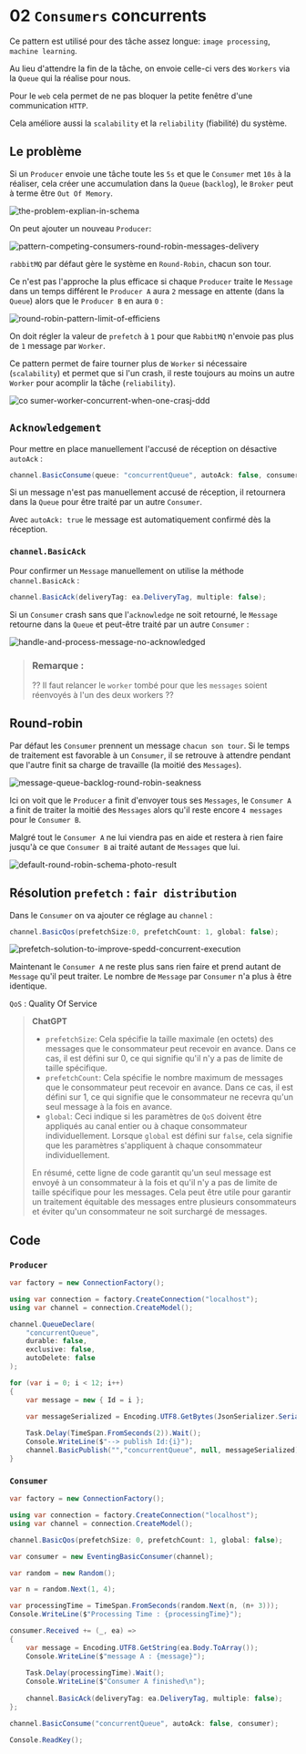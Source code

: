 # 02 `Consumers` concurrents

Ce pattern est utilisé pour des tâche assez longue: `image processing`, `machine learning`.

Au lieu d'attendre la fin de la tâche, on envoie celle-ci vers des `Workers` via la `Queue` qui la réalise pour nous.

Pour le `web` cela permet de ne pas bloquer la petite fenêtre d'une communication `HTTP`.

Cela améliore aussi la `scalability` et la `reliability` (fiabilité) du système.



## Le problème

Si un `Producer` envoie une tâche toute les `5s` et que le `Consumer` met `10s` à la réaliser, cela créer une accumulation dans la `Queue` (`backlog`), le `Broker` peut à terme être `Out Of Memory`.

<img src="assets/the-problem-explian-in-schema.png" alt="the-problem-explian-in-schema" />

On peut ajouter un nouveau `Producer`:

<img src="assets/pattern-competing-consumers-round-robin-messages-delivery.png" alt="pattern-competing-consumers-round-robin-messages-delivery" />

`rabbitMQ` par défaut gère le système en `Round-Robin`, chacun son tour.

Ce n'est pas l'approche la plus efficace si chaque `Producer` traite le `Message` dans un temps différent le `Producer A` aura `2` message en attente (dans la `Queue`) alors que le `Producer B` en aura `0` :

<img src="assets/round-robin-pattern-limit-of-efficiens.png" alt="round-robin-pattern-limit-of-efficiens" />

On doit régler la valeur de `prefetch` à `1` pour que `RabbitMQ` n'envoie pas plus de `1` message par `Worker`.

Ce pattern permet de faire tourner plus de `Worker` si nécessaire (`scalability`) et permet que si l'un crash, il reste toujours au moins un autre `Worker` pour acomplir la tâche (`reliability`).

<img src="assets/co%20sumer-worker-concurrent-when-one-crasj-ddd.png" alt="co sumer-worker-concurrent-when-one-crasj-ddd" />



## `Acknowledgement`

Pour mettre en place manuellement l'accusé de réception on désactive `autoAck` :

```cs
channel.BasicConsume(queue: "concurrentQueue", autoAck: false, consumer: consumer);
```

Si un message n'est pas manuellement accusé de réception, il retournera dans la `Queue` pour être traité par un autre `Consumer`.

Avec `autoAck: true` le message est automatiquement confirmé dès la réception.



### `channel.BasicAck`

Pour confirmer un `Message` manuellement on utilise la méthode `channel.BasicAck` :

```cs
channel.BasicAck(deliveryTag: ea.DeliveryTag, multiple: false);
```

Si un `Consumer` crash sans que l'`acknowledge` ne soit retourné, le `Message` retourne dans la `Queue` et peut-être traité par un autre `Consumer` :

<img src="assets/handle-and-process-message-no-acknowledged.png" alt="handle-and-process-message-no-acknowledged" />

> ### Remarque :
>
> ?? Il faut relancer le `worker` tombé pour que les `messages` soient réenvoyés à l'un des deux workers ??



## Round-robin

Par défaut les `Consumer` prennent un message `chacun son tour`. Si le temps de traitement est favorable à un `Consumer`, il se retrouve à attendre pendant que l'autre finit sa charge de travaille (la moitié des `Messages`).

<img src="assets/message-queue-backlog-round-robin-seakness.png" alt="message-queue-backlog-round-robin-seakness" />

Ici on voit que le `Producer` a finit d'envoyer tous ses `Messages`, le `Consumer A` a finit de traiter la moitié des `Messages` alors qu'il reste encore `4 messages` pour le `Consumer B`.

Malgré tout le `Consumer A` ne lui viendra pas en aide et restera à rien faire jusqu'à ce que `Consumer B` ai traité autant de `Messages` que lui.

<img src="assets/default-round-robin-schema-photo-result.png" alt="default-round-robin-schema-photo-result" />

## Résolution `prefetch` : `fair distribution`

Dans le `Consumer` on va ajouter ce réglage au `channel` :

```cs
channel.BasicQos(prefetchSize:0, prefetchCount: 1, global: false);
```

<img src="assets/prefetch-solution-to-improve-spedd-concurrent-execution.png" alt="prefetch-solution-to-improve-spedd-concurrent-execution" />

Maintenant le `Consumer A` ne reste plus sans rien faire et prend autant de `Message` qu'il peut traiter. Le nombre de `Message` par `Consumer` n'a plus à être identique.

`QoS` : Quality Of Service

> **ChatGPT**
>
> - `prefetchSize`: Cela spécifie la taille maximale (en octets) des messages que le consommateur peut recevoir en avance. Dans ce cas, il est défini sur 0, ce qui signifie qu'il n'y a pas de limite de taille spécifique.
> - `prefetchCount`: Cela spécifie le nombre maximum de messages que le consommateur peut recevoir en avance. Dans ce cas, il est défini sur 1, ce qui signifie que le consommateur ne recevra qu'un seul message à la fois en avance.
> - `global`: Ceci indique si les paramètres de `QoS` doivent être appliqués au canal entier ou à chaque consommateur individuellement. Lorsque `global` est défini sur `false`, cela signifie que les paramètres s'appliquent à chaque consommateur individuellement.
>  
> En résumé, cette ligne de code garantit qu'un seul message est envoyé à un consommateur à la fois et qu'il n'y a pas de limite de taille spécifique pour les messages. Cela peut être utile pour garantir un traitement équitable des messages entre plusieurs consommateurs et éviter qu'un consommateur ne soit surchargé de messages.



## Code

### `Producer`

```cs
var factory = new ConnectionFactory();

using var connection = factory.CreateConnection("localhost");
using var channel = connection.CreateModel();

channel.QueueDeclare(
    "concurrentQueue",
    durable: false,
    exclusive: false,
    autoDelete: false
);

for (var i = 0; i < 12; i++)
{
    var message = new { Id = i };
    
    var messageSerialized = Encoding.UTF8.GetBytes(JsonSerializer.Serialize(message));

    Task.Delay(TimeSpan.FromSeconds(2)).Wait();
    Console.WriteLine($"--> publish Id:{i}");
    channel.BasicPublish("","concurrentQueue", null, messageSerialized);
}
```



### `Consumer`

```cs
var factory = new ConnectionFactory();

using var connection = factory.CreateConnection("localhost");
using var channel = connection.CreateModel();

channel.BasicQos(prefetchSize: 0, prefetchCount: 1, global: false);

var consumer = new EventingBasicConsumer(channel);

var random = new Random();

var n = random.Next(1, 4);

var processingTime = TimeSpan.FromSeconds(random.Next(n, (n+ 3)));
Console.WriteLine($"Processing Time : {processingTime}");

consumer.Received += (_, ea) =>
{
    var message = Encoding.UTF8.GetString(ea.Body.ToArray());
    Console.WriteLine($"message A : {message}");
    
    Task.Delay(processingTime).Wait();
    Console.WriteLine($"Consumer A finished\n");
    
    channel.BasicAck(deliveryTag: ea.DeliveryTag, multiple: false);
};

channel.BasicConsume("concurrentQueue", autoAck: false, consumer);

Console.ReadKey();
```







